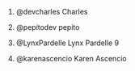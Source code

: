 1. @devcharles Charles
2. @pepitodev pepito


3. @LynxPardelle Lynx Pardelle
9



5. @karenascencio Karen Ascencio

